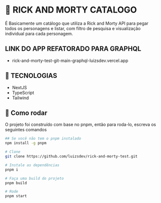 # 🌌 RICK AND MORTY CATALOGO
É Basicamente um catálogo que utiliza a Rick and Morty API para pegar todos os personagens e listar, com filtro de pesquisa e visualização individual para cada personagem.

## LINK DO APP REFATORADO PARA GRAPHQL
- rick-and-morty-test-git-main-graphql-luizsdev.vercel.app

## 🚀 TECNOLOGIAS 

- NextJS
- TypeScript
- Tailwind

## 🏁 Como rodar

O projeto foi construído com base no pnpm, então para roda-lo, escreva os seguintes comandos

```bash
## Se você não tem o pnpm instalado 
npm install -g pnpm

# Clone
git clone https://github.com/luizsdev/rick-and-morty-test.git

# Instale as dependências
pnpm i

# Faça uma build do projeto
pnpm build

# Rode
pnpm start
```




